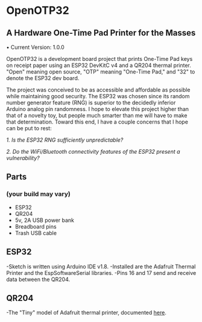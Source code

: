 # OpenOTP32
## A Hardware One-Time Pad Printer for the Masses

• Current Version: 1.0.0

OpenOTP32 is a development board project that prints One-Time Pad keys on receipt paper using an ESP32 DevKitC v4 and a QR204 thermal printer. "Open" meaning open source, "OTP" meaning "One-Time Pad," and "32" to denote the ESP32 dev board.

The project was conceived to be as accessible and affordable as possible while maintaining good security.
The ESP32 was chosen since its random number generator feature (RNG) is superior to the decidedly inferior Arduino analog pin randomness.
I hope to elevate this project higher than that of a novelty toy, but people much smarter than me will have to make that determination. Toward this end, I have a couple concerns that I hope can be put to rest:

*1. Is the ESP32 RNG sufficiently unpredictable?*

*2. Do the WiFi/Bluetooth connectivity features of the ESP32 present a vulnerability?*


## Parts
### (your build may vary)
- ESP32
- QR204
- 5v, 2A USB power bank
- Breadboard pins
- Trash USB cable

## ESP32
-Sketch is written using Arduino IDE v1.8.
-Installed are the Adafruit Thermal Printer and the EspSoftwareSerial libraries.
-Pins 16 and 17 send and receive data between the QR204.

## QR204
-The "Tiny" model of Adafruit thermal printer, documented [here](https://cdn-learn.adafruit.com/downloads/pdf/mini-thermal-receipt-printer.pdf).